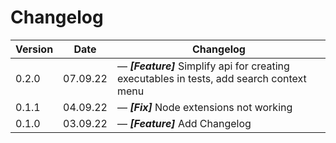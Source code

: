 # Changelog

| Version | Date     | Changelog                                                                                       |
| ------- | -------- | ----------------------------------------------------------------------------------------------- |
| 0.2.0   | 07.09.22 | &mdash; **_[Feature]_** Simplify api for creating executables in tests, add search context menu |
| 0.1.1   | 04.09.22 | &mdash; **_[Fix]_** Node extensions not working                                                 |
| 0.1.0   | 03.09.22 | &mdash; **_[Feature]_** Add Changelog                                                           |

